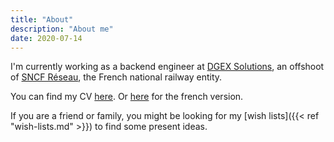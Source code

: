```yaml
---
title: "About"
description: "About me"
date: 2020-07-14
---
```


I'm currently working as a backend engineer at [DGEX
Solutions](https://www.linkedin.com/company/dgex-solutions/), an offshoot of
[SNCF Réseau](https://www.sncf-reseau.com/), the French national railway entity.

You can find my CV [here](https://cv.belanyi.fr/en.pdf). Or
[here](https://cv.belanyi.fr/fr.pdf) for the french version.

If you are a friend or family, you might be looking for my [wish
lists]({{< ref "wish-lists.md" >}}) to find some present ideas.
